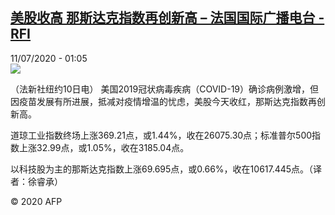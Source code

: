<!--1594432599000-->
[美股收高 那斯达克指数再创新高 – 法国国际广播电台 - RFI](http://www.rfi.fr//cn/contenu/20200711-%E7%BE%8E%E8%82%A1%E6%94%B6%E9%AB%98-%E9%82%A3%E6%96%AF%E8%BE%BE%E5%85%8B%E6%8C%87%E6%95%B0%E5%86%8D%E5%88%9B%E6%96%B0%E9%AB%98)
------

<div>11/07/2020 - 01:05</div><img src="https://s.rfi.fr/media/display/0bff8c5e-c30a-11ea-9780-005056bff430/w:310/p:16x9/eco0002b.200711070501.jpg"><div class="t-content__body u-clearfix"><div class="m-interstitial"></div><p>（法新社纽约10日电）    美国2019冠状病毒疾病（COVID-19）确诊病例激增，但因疫苗发展有所进展，抵减对疫情增温的忧虑，美股今天收红，那斯达克指数再创新高。</p><p>    道琼工业指数终场上涨369.21点，或1.44%，收在26075.30点；标准普尔500指数上涨32.99点，或1.05%，收在3185.04点。</p><p>    以科技股为主的那斯达克指数上涨69.695点，或0.66%，收在10617.445点。（译者：徐睿承）</p><p class="t-copyright">© 2020 AFP</p>        </div>
